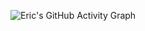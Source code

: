 ![Eric's GitHub Activity Graph](https://github-readme-activity-graph.vercel.app/graph?username=ericemdev&theme=dracula)
 
